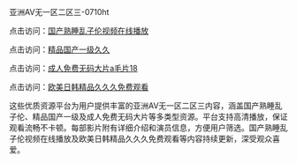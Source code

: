 亚洲AV无一区二区三-0710ht

点击访问：<a href="https://heiliaoe8ajia.pages.dev">国产熟睡乱子伦视频在线播放</a>

点击访问：<a href="https://heiliaoga6s9v.pages.dev">精品国产一级久久</a>

点击访问：<a href="https://heiliaozj3tjd.pages.dev">成人免费无码大片a毛片18</a>

点击访问：<a href="https://heiliaowzu4ur.pages.dev">欧美日韩精品久久久免费观看</a>

这些优质资源平台为用户提供丰富的亚洲AV无一区二区三内容，涵盖国产熟睡乱子伦、精品国产一级及成人免费无码大片等多类型资源。平台支持高清播放，保证观看流畅不卡顿。每部影片附有详细介绍和演员信息，方便用户筛选。国产熟睡乱子伦视频在线播放及欧美日韩精品久久久免费观看等内容持续更新，深受观众喜爱。

<span style="display:none;">[Canonical link](）</span>
